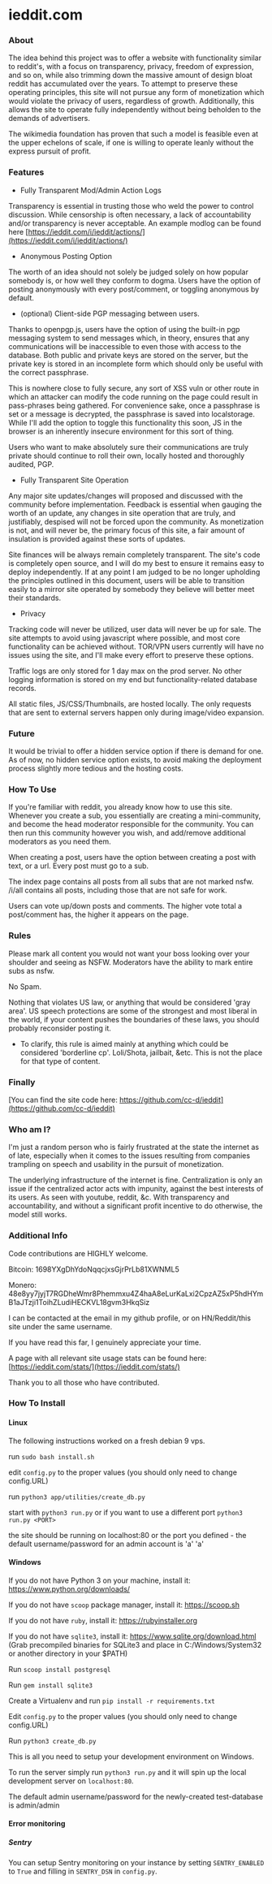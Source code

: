 # **ieddit.com**

### About

The idea behind this project was to offer a website with functionality similar to reddit's, with a focus on transparency, privacy, freedom of expression, and so on, while also trimming down the massive amount of design bloat reddit has accumulated over the years. To attempt to preserve these operating principles, this site will not pursue any form of monetization which would violate the privacy of users, regardless of growth. Additionally, this allows the site to operate fully independently without being beholden to the demands of advertisers.

The wikimedia foundation has proven that such a model is feasible even at the upper echelons of scale, if one is willing to operate leanly without the express pursuit of profit.

### Features

* Fully Transparent Mod/Admin Action Logs

Transparency is essential in trusting those who weld the power to control discussion. While censorship is often necessary, a lack of accountability and/or transparency is never acceptable. An example modlog can be found here [https://ieddit.com/i/ieddit/actions/](https://ieddit.com/i/ieddit/actions/)

* Anonymous Posting Option

The worth of an idea should not solely be judged solely on how popular somebody is, or how well they conform to dogma. Users have the option of posting anonymously with every post/comment, or toggling anonymous by default.

* (optional) Client-side PGP messaging between users.

Thanks to openpgp.js, users have the option of using the built-in pgp messaging system to send messages which, in theory, ensures that any communications will be inaccessible to even those with access to the database. Both public and private keys are stored on the server, but the private key is stored in an incomplete form which should only be useful with the correct passphrase.

This is nowhere close to fully secure, any sort of XSS vuln or other route in which an attacker can modify the code running on the page could result in pass-phrases being gathered. For convenience sake, once a passphrase is set or a message is decrypted, the passphrase is saved into localstorage. While I'll add the option to toggle this functionality this soon, JS in the browser is an inherently insecure environment for this sort of thing.

Users who want to make absolutely sure their communications are truly private should continue to roll their own, locally hosted and thoroughly audited, PGP.

* Fully Transparent Site Operation

Any major site updates/changes will proposed and discussed with the community before implementation. Feedback is essential when gauging the worth of an update, any changes in site operation that are truly, and justifiably, despised will not be forced upon the community. As monetization is not, and will never be, the primary focus of this site, a fair amount of insulation is provided against these sorts of updates.

Site finances will be always remain completely transparent. The site's code is completely open source, and I will do my best to ensure it remains easy to deploy independently. If at any point I am judged to be no longer upholding the principles outlined in this document, users will be able to transition easily to a mirror site operated by somebody they believe will better meet their standards.

* Privacy

Tracking code will never be utilized, user data will never be up for sale. The site attempts to avoid using javascript where possible, and most core functionality can be achieved without. TOR/VPN users currently will have no issues using the site, and I'll make every effort to preserve these options.

Traffic logs are only stored for 1 day max on the prod server. No other logging information is stored on my end but functionality-related database records.

All static files, JS/CSS/Thumbnails, are hosted locally. The only requests that are sent to external servers happen only during image/video expansion.

### Future

It would be trivial to offer a hidden service option if there is demand for one. As of now, no hidden service option exists, to avoid making the deployment process slightly more tedious and the hosting costs.

### How To Use

If you're familiar with reddit, you already know how to use this site.  Whenever you create a sub, you essentially are creating a mini-community, and become the head moderator responsible for the community. You can then run this community however you wish, and add/remove additional moderators as you need them.

When creating a post, users have the option between creating a post with text, or a url. Every post must go to a sub.

The index page contains all posts from all subs that are not marked nsfw. /i/all contains all posts, including those that are not safe for work.

Users can vote up/down posts and comments. The higher vote total a post/comment has, the higher it appears on the page.

### Rules

Please mark all content you would not want your boss looking over your shoulder and seeing as NSFW. Moderators have the ability to mark entire subs as nsfw.

No Spam.

Nothing that violates US law, or anything that would be considered 'gray area'. US speech protections are some of the strongest and most liberal in the world, if your content pushes the boundaries of these laws, you should probably reconsider posting it.

* To clarify, this rule is aimed mainly at anything which could be considered 'borderline cp'. Loli/Shota, jailbait, &etc. This is not the place for that type of content.

### Finally

[You can find the site code here: https://github.com/cc-d/ieddit](https://github.com/cc-d/ieddit)

### Who am I?

I'm just a random person who is fairly frustrated at the state the internet as of late, especially when it comes to the issues resulting from companies trampling on speech and usability in the pursuit of monetization.

The underlying infrastructure of the internet is fine. Centralization is only an issue if the centralized actor acts with impunity, against the best interests of its users. As seen with youtube, reddit, &c. With transparency and accountability, and without a significant profit incentive to do otherwise, the model still works.

### Additional Info

Code contributions are HIGHLY welcome.

Bitcoin: 1698YXgDhYdoNqqcjxsGjrPrLb81XWNML5

Monero: 48e8yy7jyjT7RGDheWmr8Phemmxu4Z4haA8eLurKaLxi2CpzAZ5xP5hdHYmB1aJTzji1ToihZLudiHECKVL18gvm3HkqSiz

I can be contacted at the email in my github profile, or on HN/Reddit/this site under the same username.

If you have read this far, I genuinely appreciate your time.

A page with all relevant site usage stats can be found here: [https://ieddit.com/stats/](https://ieddit.com/stats/)

Thank you to all those who have contributed.

### How To Install

#### Linux
The following instructions worked on a fresh debian 9 vps.

run ```sudo bash install.sh```

edit ```config.py``` to the proper values (you should only need to change config.URL)

run ```python3 app/utilities/create_db.py```

start with ```python3 run.py``` or if you want to use a different port ```python3 run.py <PORT>```

the site should be running on localhost:80  or the port you defined - the default username/password for an admin account is 'a' 'a'


#### Windows

If you do not have Python 3 on your machine, install it:
https://www.python.org/downloads/

If you do not have `scoop` package manager, install it:
https://scoop.sh

If you do not have `ruby`, install it:
https://rubyinstaller.org

If you do not have `sqlite3`, install it:
https://www.sqlite.org/download.html (Grab precompiled binaries for SQLite3 and place in C:/Windows/System32 or another directory in your $PATH)

Run `scoop install postgresql`

Run `gem install sqlite3`

Create a Virtualenv and run `pip install -r requirements.txt`

Edit ```config.py``` to the proper values (you should only need to change config.URL)

Run `python3 create_db.py`

This is all you need to setup your development environment on Windows.

To run the server simply run `python3 run.py` and it will spin up the local development server on `localhost:80`.

The default admin username/password for the newly-created test-database is admin/admin

#### Error monitoring

##### Sentry
You can setup Sentry monitoring on your instance by setting ```SENTRY_ENABLED``` to ```True``` and filling in
```SENTRY_DSN``` in ```config.py```.


<br>
<br>
